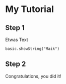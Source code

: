 # My Tutorial

## Step 1

Etwas Text

```blocks
basic.showString("Maik")
```

## Step 2

Congratulations, you did it!
    